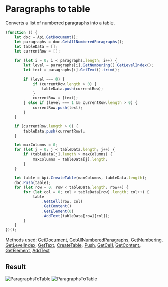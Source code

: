 # Paragraphs to table

Converts a list of numbered paragraphs into a table.

```ts
(function () {
    let doc = Api.GetDocument();
    let paragraphs = doc.GetAllNumberedParagraphs();
    let tableData = [];
    let currentRow = [];

    for (let i = 0; i < paragraphs.length; i++) {
        let level = paragraphs[i].GetNumbering().GetLevelIndex();
        let text = paragraphs[i].GetText().trim();

        if (level === 0) {
            if (currentRow.length > 0) {
                tableData.push(currentRow);
            }
            currentRow = [text];
        } else if (level === 1 && currentRow.length > 0) {
            currentRow.push(text);
        }
    }

    if (currentRow.length > 0) {
        tableData.push(currentRow);
    }

    let maxColumns = 0;
    for (let j = 0; j < tableData.length; j++) {
        if (tableData[j].length > maxColumns) {
            maxColumns = tableData[j].length;
        }
    }

    let table = Api.CreateTable(maxColumns, tableData.length);
    doc.Push(table);
    for (let row = 0; row < tableData.length; row++) {
        for (let col = 0; col < tableData[row].length; col++) {
            table
                .GetCell(row, col)
                .GetContent()
                .GetElement(0)
                .AddText(tableData[row][col]);
        }
    }
})();
```

Methods used: [GetDocument](/docs/office-api/usage-api/text-document-api/Api/Methods/GetDocument.md), [GetAllNumberedParagraphs](/docs/office-api/usage-api/text-document-api/ApiDocument/Methods/GetAllNumberedParagraphs.md), [GetNumbering](/docs/office-api/usage-api/text-document-api/ApiParagraph/Methods/GetNumbering.md), [GetLevelIndex](/docs/office-api/usage-api/text-document-api/ApiNumberingLevel/Methods/GetLevelIndex.md), [GetText](/docs/office-api/usage-api/text-document-api/ApiParagraph/Methods/GetText.md), [CreateTable](/docs/office-api/usage-api/text-document-api/Api/Methods/CreateTable.md), [Push](/docs/office-api/usage-api/text-document-api/ApiDocument/Methods/Push.md), [GetCell](/docs/office-api/usage-api/text-document-api/ApiTable/Methods/GetCell.md), [GetContent](/docs/office-api/usage-api/text-document-api/ApiTableCell/Methods/GetContent.md), [GetElement](/docs/office-api/usage-api/text-document-api/ApiDocumentContent/Methods/GetElement.md), [AddText](/docs/office-api/usage-api/text-document-api/ApiParagraph/Methods/AddText.md)

## Result

![ParagraphsToTable](/assets/images/plugins/paragraphs-to-table.png#gh-light-mode-only)
![ParagraphsToTable](/assets/images/plugins/paragraphs-to-table.dark.png#gh-dark-mode-only)
